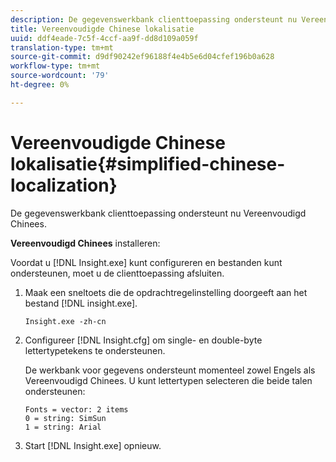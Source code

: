 ```yaml
---
description: De gegevenswerkbank clienttoepassing ondersteunt nu Vereenvoudigd Chinees.
title: Vereenvoudigde Chinese lokalisatie
uuid: ddf4eade-7c5f-4ccf-aa9f-dd8d109a059f
translation-type: tm+mt
source-git-commit: d9df90242ef96188f4e4b5e6d04cfef196b0a628
workflow-type: tm+mt
source-wordcount: '79'
ht-degree: 0%

---
```



# Vereenvoudigde Chinese lokalisatie{#simplified-chinese-localization}

De gegevenswerkbank clienttoepassing ondersteunt nu Vereenvoudigd Chinees.

**Vereenvoudigd Chinees** installeren:

Voordat u [!DNL Insight.exe] kunt configureren en bestanden kunt ondersteunen, moet u de clienttoepassing afsluiten.

1. Maak een sneltoets die de opdrachtregelinstelling doorgeeft aan het bestand [!DNL insight.exe].

   ```
   Insight.exe -zh-cn
   ```

1. Configureer [!DNL Insight.cfg] om single- en double-byte lettertypetekens te ondersteunen.

   De werkbank voor gegevens ondersteunt momenteel zowel Engels als Vereenvoudigd Chinees. U kunt lettertypen selecteren die beide talen ondersteunen:

   ```
   Fonts = vector: 2 items 
   0 = string: SimSun 
   1 = string: Arial 
   ```

1. Start [!DNL Insight.exe] opnieuw.

